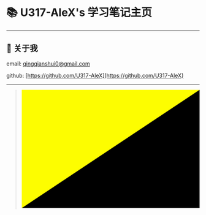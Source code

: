 # 📚 U317-AleX's 学习笔记主页

---

## 🔗 关于我

email: [qingqianshui0@gmail.com](qingqianshui0@gmail.com)

github: [https://github.com/U317-AleX](https://github.com/U317-AleX)

---

> ![anarcho-capitalism](img/anarcho-capitalism.png)
